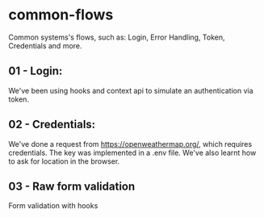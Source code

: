 # common-flows

Common systems's flows, such as: Login, Error Handling, Token, Credentials and more.

## 01 - Login:

We've been using hooks and context api to simulate an authentication via token.

## 02 - Credentials:

We've done a request from https://openweathermap.org/, which requires credentials. The key was implemented in a .env file. We've also learnt how to ask for location in the browser.

## 03 - Raw form validation

Form validation with hooks
